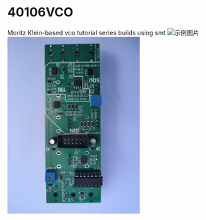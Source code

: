 # 40106VCO
Moritz Klein-based vco tutorial series builds using smt
<img src="VCO.jpg" alt="示例图片" width="900"/>
<img src="backside.jpg" alt="示例图片" width="300"/>
